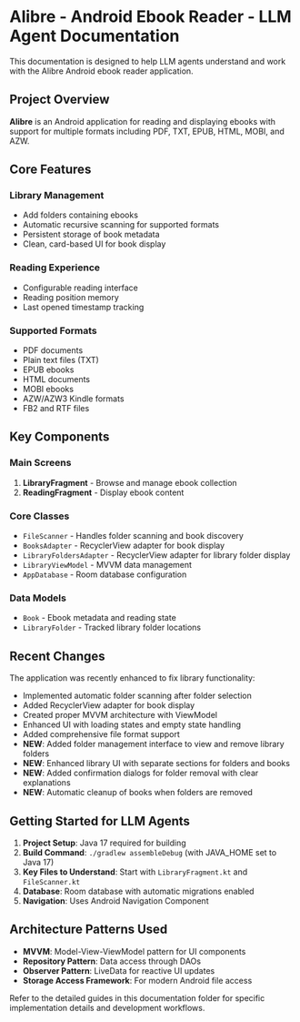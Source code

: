 # Alibre - Android Ebook Reader - LLM Agent Documentation

This documentation is designed to help LLM agents understand and work with the Alibre Android ebook reader application.

## Project Overview

**Alibre** is an Android application for reading and displaying ebooks with support for multiple formats including PDF, TXT, EPUB, HTML, MOBI, and AZW.

## Core Features

### Library Management
- Add folders containing ebooks
- Automatic recursive scanning for supported formats
- Persistent storage of book metadata
- Clean, card-based UI for book display

### Reading Experience
- Configurable reading interface
- Reading position memory
- Last opened timestamp tracking

### Supported Formats
- PDF documents
- Plain text files (TXT)
- EPUB ebooks
- HTML documents
- MOBI ebooks
- AZW/AZW3 Kindle formats
- FB2 and RTF files

## Key Components

### Main Screens
1. **LibraryFragment** - Browse and manage ebook collection
2. **ReadingFragment** - Display ebook content

### Core Classes
- `FileScanner` - Handles folder scanning and book discovery
- `BooksAdapter` - RecyclerView adapter for book display
- `LibraryFoldersAdapter` - RecyclerView adapter for library folder display
- `LibraryViewModel` - MVVM data management
- `AppDatabase` - Room database configuration

### Data Models
- `Book` - Ebook metadata and reading state
- `LibraryFolder` - Tracked library folder locations

## Recent Changes

The application was recently enhanced to fix library functionality:
- Implemented automatic folder scanning after folder selection
- Added RecyclerView adapter for book display
- Created proper MVVM architecture with ViewModel
- Enhanced UI with loading states and empty state handling
- Added comprehensive file format support
- **NEW**: Added folder management interface to view and remove library folders
- **NEW**: Enhanced library UI with separate sections for folders and books
- **NEW**: Added confirmation dialogs for folder removal with clear explanations
- **NEW**: Automatic cleanup of books when folders are removed

## Getting Started for LLM Agents

1. **Project Setup**: Java 17 required for building
2. **Build Command**: `./gradlew assembleDebug` (with JAVA_HOME set to Java 17)
3. **Key Files to Understand**: Start with `LibraryFragment.kt` and `FileScanner.kt`
4. **Database**: Room database with automatic migrations enabled
5. **Navigation**: Uses Android Navigation Component

## Architecture Patterns Used

- **MVVM**: Model-View-ViewModel pattern for UI components
- **Repository Pattern**: Data access through DAOs
- **Observer Pattern**: LiveData for reactive UI updates
- **Storage Access Framework**: For modern Android file access

Refer to the detailed guides in this documentation folder for specific implementation details and development workflows.
